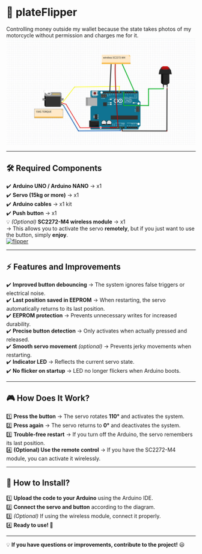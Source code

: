 # 🚀 plateFlipper

Controlling money outside my wallet because the state takes photos of my motorcycle without permission and charges me for it.  
[![diagram](https://github.com/maagmirror/plateFlipper/blob/main/diagram.jpg?raw=true)](https://github.com/maagmirror/plateFlipper/blob/main/diagram.jpg?raw=true)

---

## 🛠️ **Required Components**

✔️ **Arduino UNO / Arduino NANO** → x1  
✔️ **Servo (15kg or more)** → x1  
✔️ **Arduino cables** → x1 kit  
✔️ **Push button** → x1  
💡 _(Optional)_ **SC2272-M4 wireless module** → x1  
→ This allows you to activate the servo **remotely**, but if you just want to use the button, simply **enjoy**.  
[![flipper](https://github.com/maagmirror/plateFlipper/blob/main/flipper.gif?raw=true)](https://github.com/maagmirror/plateFlipper/blob/main/flipper.gif?raw=true)

---

## ⚡ **Features and Improvements**

✔️ **Improved button debouncing** → The system ignores false triggers or electrical noise.  
✔️ **Last position saved in EEPROM** → When restarting, the servo automatically returns to its last position.  
✔️ **EEPROM protection** → Prevents unnecessary writes for increased durability.  
✔️ **Precise button detection** → Only activates when actually pressed and released.  
✔️ **Smooth servo movement** _(optional)_ → Prevents jerky movements when restarting.  
✔️ **Indicator LED** → Reflects the current servo state.  
✔️ **No flicker on startup** → LED no longer flickers when Arduino boots.

---

## 🎮 **How Does It Work?**

1️⃣ **Press the button** → The servo rotates **110°** and activates the system.  
2️⃣ **Press again** → The servo returns to **0°** and deactivates the system.  
3️⃣ **Trouble-free restart** → If you turn off the Arduino, the servo remembers its last position.  
4️⃣ **(Optional) Use the remote control** → If you have the SC2272-M4 module, you can activate it wirelessly.

---

## 📌 **How to Install?**

1️⃣ **Upload the code to your Arduino** using the Arduino IDE.  
2️⃣ **Connect the servo and button** according to the diagram.  
3️⃣ _(Optional)_ If using the wireless module, connect it properly.  
4️⃣ **Ready to use! 🚀**

---

💡 **If you have questions or improvements, contribute to the project!** 😃
